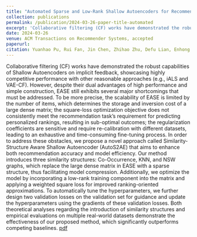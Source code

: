 ```yaml
---
title: "Automated Sparse and Low-Rank Shallow Autoencoders for Recommendation"
collection: publications
permalink: /publication/2024-03-26-paper-title-automated
excerpt: 'Collaborative filtering (CF) works have demonstrated the robust capabilities of Shallow Autoencoders on implicit feedback, showcasing highly competitive performance with other reasonable approaches (e.g., iALS and VAE-CF). However, despite their dual advantages of high performance and simple construction, EASE still exhibits several major shortcomings that must be addressed. To be more precise, the scalability of EASE is limited by the number of items, which determines the storage and inversion cost of a large dense matrix; the square-loss optimization objective does not consistently meet the recommendation task’s requirement for predicting personalized rankings, resulting in sub-optimal outcomes; the regularization coefficients are sensitive and require re-calibration with different datasets, leading to an exhaustive and time-consuming fine-tuning process. In order to address these obstacles, we propose a novel approach called Similarity-Structure Aware Shallow Autoencoder (AutoS2AE) that aims to enhance both recommendation accuracy and model efficiency. Our method introduces three similarity structures: Co-Occurrence, KNN, and NSW graphs, which replace the large dense matrix in EASE with a sparse structure, thus facilitating model compression. Additionally, we optimize the model by incorporating a low-rank training component into the matrix and applying a weighted square loss for improved ranking-oriented approximations. To automatically tune the hyperparameters, we further design two validation losses on the validation set for guidance and update the hyperparameters using the gradients of these validation losses. Both theoretical analyses regarding the introduction of similarity structures and empirical evaluations on multiple real-world datasets demonstrate the effectiveness of our proposed method, which significantly outperforms competing baselines.'
date: 2024-03-26
venue: ACM Transactions on Recommender Systems, accepted
paperurl: 
citation: Yuanhao Pu, Rui Fan, Jin Chen, Zhihao Zhu, Defu Lian, Enhong Chen. *Automated Sparse and Low-Rank Shallow Autoencoders for Recommendation. ACM Transactions on Recommender Systems (TORS), accepted, 2024.'
---
```


Collaborative filtering (CF) works have demonstrated the robust capabilities of Shallow Autoencoders on implicit feedback, showcasing highly competitive performance with other reasonable approaches (e.g., iALS and VAE-CF). However, despite their dual advantages of high performance and simple construction, EASE still exhibits several major shortcomings that must be addressed. To be more precise, the scalability of EASE is limited by the number of items, which determines the storage and inversion cost of a large dense matrix; the square-loss optimization objective does not consistently meet the recommendation task’s requirement for predicting personalized rankings, resulting in sub-optimal outcomes; the regularization coefficients are sensitive and require re-calibration with different datasets, leading to an exhaustive and time-consuming fine-tuning process. In order to address these obstacles, we propose a novel approach called Similarity-Structure Aware Shallow Autoencoder (AutoS2AE) that aims to enhance both recommendation accuracy and model efficiency. Our method introduces three similarity structures: Co-Occurrence, KNN, and NSW graphs, which replace the large dense matrix in EASE with a sparse structure, thus facilitating model compression. Additionally, we optimize the model by incorporating a low-rank training component into the matrix and applying a weighted square loss for improved ranking-oriented approximations. To automatically tune the hyperparameters, we further design two validation losses on the validation set for guidance and update the hyperparameters using the gradients of these validation losses. Both theoretical analyses regarding the introduction of similarity structures and empirical evaluations on multiple real-world datasets demonstrate the effectiveness of our proposed method, which significantly outperforms competing baselines. [pdf](https://dl.acm.org/doi/pdf/10.1145/3656482)
